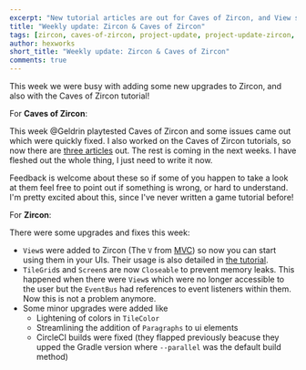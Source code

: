 ```yaml
---
excerpt: "New tutorial articles are out for Caves of Zircon, and View support was added to Zircon."
title: "Weekly update: Zircon & Caves of Zircon"
tags: [zircon, caves-of-zircon, project-update, project-update-zircon, project-update-coz]
author: hexworks
short_title: "Weekly update: Zircon & Caves of Zircon"
comments: true
---
```


This week we were busy with adding some new upgrades to Zircon, and also with the Caves of Zircon tutorial!

For **Caves of Zircon**:

This week @Geldrin playtested Caves of Zircon and some issues came out which were quickly fixed. I also worked
on the Caves of Zircon tutorials, so now there are [three articles](https://hexworks.org/posts/tutorials/) out.
The rest is coming in the next weeks. I have fleshed out the whole thing, I just need to write it now.

Feedback is welcome about these so if some of you happen to take a look at them feel free to point out if something
is wrong, or hard to understand. I'm pretty excited about this, since I've never written a game tutorial before!

For **Zircon**:

There were some upgrades and fixes this week:

- `View`s were added to Zircon (The `V` from [MVC](https://en.wikipedia.org/wiki/Model%E2%80%93view%E2%80%93controller)) so
  now you can start using them in your UIs. Their usage is also detailed in [the tutorial](https://hexworks.org/posts/tutorials/2018/11/28/how-to-make-a-roguelike-views-screens-inputs.html).
- `TileGrid`s and `Screen`s are now `Closeable` to prevent memory leaks. This happened when there were `View`s which
  were no longer accessible to the user but the `EventBus` had references to event listeners within them. Now this
  is not a problem anymore.
- Some minor upgrades were added like
  - Lightening of colors in `TileColor`
  - Streamlining the addition of `Paragraphs` to ui elements 
  - CircleCI builds were fixed (they flapped previously beacuse they upped the Gradle version where `--parallel` was the
    default build method)
